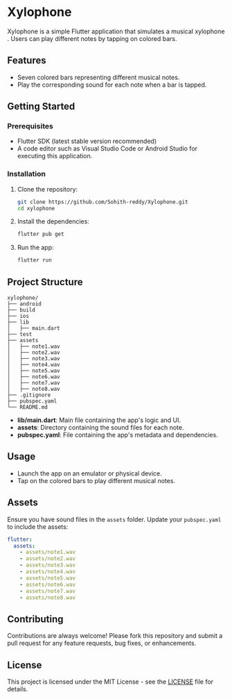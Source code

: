 
# Xylophone

Xylophone is a simple Flutter application that simulates a musical xylophone . Users can play different notes by tapping on colored bars.

## Features

- Seven colored bars representing different musical notes.
- Play the corresponding sound for each note when a bar is tapped.


## Getting Started

### Prerequisites

- Flutter SDK (latest stable version recommended)
- A code editor such as Visual Studio Code or Android Studio for executing this application.
### Installation

1. Clone the repository:

   ```bash
   git clone https://github.com/Sohith-reddy/Xylophone.git
   cd xylophone
   ```

2. Install the dependencies:

   ```bash
   flutter pub get
   ```

3. Run the app:

   ```bash
   flutter run
   ```

## Project Structure

```
xylophone/
├── android
├── build
├── ios
├── lib
│   ├── main.dart
├── test
├── assets
│   ├── note1.wav
│   ├── note2.wav
│   ├── note3.wav
│   ├── note4.wav
│   ├── note5.wav
│   ├── note6.wav
│   ├── note7.wav
│   ├── note8.wav
├── .gitignore
├── pubspec.yaml
└── README.md
```

- **lib/main.dart**: Main file containing the app's logic and UI.
- **assets**: Directory containing the sound files for each note.
- **pubspec.yaml**: File containing the app's metadata and dependencies.

## Usage

- Launch the app on an emulator or physical device.
- Tap on the colored bars to play different musical notes.


## Assets

Ensure you have sound files in the `assets` folder. Update your `pubspec.yaml` to include the assets:

```yaml
flutter:
  assets:
    - assets/note1.wav
    - assets/note2.wav
    - assets/note3.wav
    - assets/note4.wav
    - assets/note5.wav
    - assets/note6.wav
    - assets/note7.wav
    - assets/note8.wav
```

## Contributing

Contributions are always welcome! Please fork this repository and submit a pull request for any feature requests, bug fixes, or enhancements.

## License

This project is licensed under the MIT License - see the [LICENSE](LICENSE) file for details.
```

